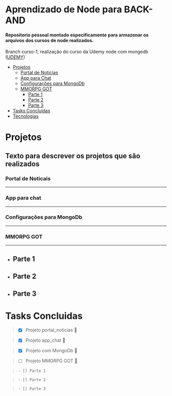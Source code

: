 # **Aprendizado de Node para BACK-AND**

 #### Repositorio pessoal montado especificamente para armazenar os arquivos dos cursos de node realizados.

   Branch curso-1, realização do curso da Udemy node com mongedb ([UDEMY](https://www.udemy.com/course/curso-completo-do-desenvolvedor-nodejs/))
  
<!--ts-->
   * [Projetos](#projetos)
      * [Portal de Noticias](#portal-de-noticais)
      * [App para Chat](#app-para-chat)
      * [Configurações para MongoDb](#configurações-para-mongodb)
      * [MMORPG GOT](#mmorpg-got)
        * [Parte 1](#parte-1)
        * [Parte 2](#parte-2)
        * [Parte 3](#parte-3)
   * [Tasks Concluidas](#tasks-concluidas)
   * [Tecnologias](#tecnologias)
<!--te-->

# Projetos
## <strong>Texto para descrever os projetos que são realizados</strong>


### Portal de Noticais
------------------

### App para chat
-------------

### Configurações para MongoDb
------------------------------

### MMORPG GOT
----------
    
* Parte 1
  -------

* Parte 2
  -------

* Parte 3
  -------

# Tasks Concluidas 

  > - [x] Projeto portal_noticias :page_with_curl:
   
  > - [x] Projeto app_chat :email:

  > - [x] Projeto com MongoDb :bank:

  > - [ ] Projeto MMORPG GOT 🎲

  >     - [] Parte 1

  >     - [] Parte 2

  >     - [] Parte 3
